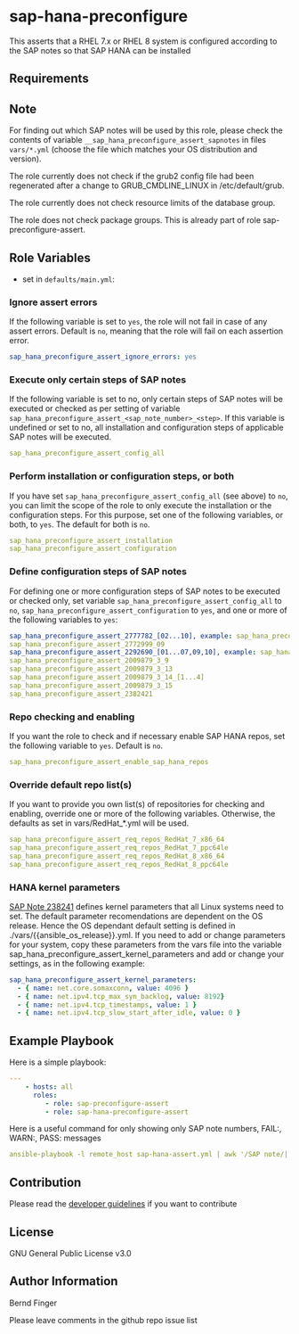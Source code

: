 sap-hana-preconfigure
=====================

This asserts that a RHEL 7.x or RHEL 8 system is configured according to the SAP notes so that SAP HANA can be installed

Requirements
------------

Note
----
For finding out which SAP notes will be used by this role, please check the contents of variable `__sap_hana_preconfigure_assert_sapnotes` in files `vars/*.yml` (choose the file which matches your OS distribution and version).

The role currently does not check if the grub2 config file had been regenerated after a change to GRUB_CMDLINE_LINUX in /etc/default/grub.

The role currently does not check resource limits of the database group.

The role does not check package groups. This is already part of role sap-preconfigure-assert.

Role Variables
--------------

- set in `defaults/main.yml`:

### Ignore assert errors
If the following variable is set to `yes`, the role will not fail in case of any assert errors. Default is `no`, meaning that the role will fail on each assertion error.
```yaml
sap_hana_preconfigure_assert_ignore_errors: yes
```

### Execute only certain steps of SAP notes
If the following variable is set to no, only certain steps of SAP notes will be executed or checked as per setting of variable `sap_hana_preconfigure_assert_<sap_note_number>_<step>`. If this variable is undefined or set to no, all installation and configuration steps of applicable SAP notes will be executed.
```yaml
sap_hana_preconfigure_assert_config_all
```

### Perform installation or configuration steps, or both
If you have set `sap_hana_preconfigure_assert_config_all` (see above) to `no`, you can limit the scope of the role to only execute the installation or the configuration steps. For this purpose, set one of the following variables, or both, to `yes`. The default for both is `no`.
```yaml
sap_hana_preconfigure_assert_installation
sap_hana_preconfigure_assert_configuration
```

### Define configuration steps of SAP notes
For defining one or more configuration steps of SAP notes to be executed or checked only, set variable `sap_hana_preconfigure_assert_config_all` to `no`, `sap_hana_preconfigure_assert_configuration` to `yes`, and one or more of the following variables to `yes`:
```yaml
sap_hana_preconfigure_assert_2777782_[02...10], example: sap_hana_preconfigure_assert_2777782_05
sap_hana_preconfigure_assert_2772999_09
sap_hana_preconfigure_assert_2292690_[01...07,09,10], example: sap_hana_preconfigure_assert_2292690_02
sap_hana_preconfigure_assert_2009879_3_9
sap_hana_preconfigure_assert_2009879_3_13
sap_hana_preconfigure_assert_2009879_3_14_[1...4]
sap_hana_preconfigure_assert_2009879_3_15
sap_hana_preconfigure_assert_2382421
```

### Repo checking and enabling
If you want the role to check and if necessary enable SAP HANA repos, set the following variable to `yes`. Default is `no`.
```yaml
sap_hana_preconfigure_assert_enable_sap_hana_repos
```

### Override default repo list(s)
If you want to provide you own list(s) of repositories for checking and enabling, override one or more of the following variables. Otherwise, the defaults as set in vars/RedHat_*.yml will be used.
```yaml
sap_hana_preconfigure_assert_req_repos_RedHat_7_x86_64
sap_hana_preconfigure_assert_req_repos_RedHat_7_ppc64le
sap_hana_preconfigure_assert_req_repos_RedHat_8_x86_64
sap_hana_preconfigure_assert_req_repos_RedHat_8_ppc64le
```

###  HANA kernel parameters
[SAP Note 238241](https://launchpad.support.sap.com/#/notes/238241) defines kernel parameters that all Linux systems need to set.
The default parameter recomendations are dependent on the OS release. Hence the OS dependant default setting is defined in
./vars/{{ansible_os_release}}.yml. If you need to add or change parameters for your system, copy these parameters from the vars file
into the variable sap_hana_preconfigure_assert_kernel_parameters and add or change your settings, as in the following example:

```yaml
sap_hana_preconfigure_assert_kernel_parameters:
  - { name: net.core.somaxconn, value: 4096 }
  - { name: net.ipv4.tcp_max_syn_backlog, value: 8192}
  - { name: net.ipv4.tcp_timestamps, value: 1 }
  - { name: net.ipv4.tcp_slow_start_after_idle, value: 0 }
```

Example Playbook
----------------

Here is a simple playbook:

```yaml
---
    - hosts: all
      roles:
         - role: sap-preconfigure-assert
         - role: sap-hana-preconfigure-assert
```

Here is a useful command for only showing only SAP note numbers, FAIL:, WARN:, PASS: messages
```yaml
ansible-playbook -l remote_host sap-hana-assert.yml | awk '/SAP note/||/FAIL:/||/WARN:/||/PASS:/{sub ("    \"msg\": ", ""); print}'
```

Contribution
------------

Please read the [developer guidelines](./README.DEV.md) if you want to contribute

License
-------

GNU General Public License v3.0

Author Information
------------------

Bernd Finger

Please leave comments in the github repo issue list
